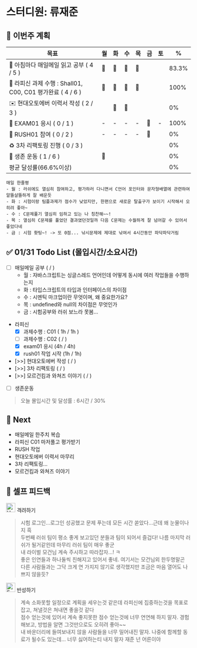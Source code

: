 # 스터디원: 류재준

## 🚀 이번주 계획

| 목표                            | 월   | 화   | 수   | 목   | 금   | 토   | %   |
| ------------------------------- | --- | --- | --- | --- | --- | --- | --- |
| 📰 아침마다 매일메일 읽고 공부 ( 4 / 5 ) |🌠|🌠|🌠|🌠||| 83.3%  |
| 📌 라피신 과제 수행 : Shall01, C00, C01 평가완료 ( 4 / 6 ) |🌠|🌠|🌠|🌠||| 100%  |
| ✉️ 현대오토에버 이력서 작성 ( 2 / 3 )     ||🌠|🌠|||| 0% |
| 💯 EXAM01 응시 ( 0 / 1 )          |-|-|-|-|🌠|-| 100% |
| 💃 RUSH01 참여 ( 0 / 2 )          |-|-|-|-|🌠|| 0% |
| ♻️ 3차 리팩토링 진행 ( 0 / 3 )          ||||||| 0% |
| 💪 생존 운동 ( 1 / 6 )                |🌠||||||  0% |
| 평균 달성률(66.6%이상)      |||||||  0% |


```text
매일 한줄평
- 월 : 러쉬에도 열심히 참여하고, 평가하러 다니면서 C언어 포인터와 문자형배열에 관련하여 알뜰살뜰하게 잘 배운듯
- 화 : 시험이랑 팀플과제가 점수가 낮았지만, 한편으로 새로운 탈출구가 보이기 시작해서 오히려 좋아~
- 수 : C문제풀기 열심히 임하고 있는 나 칭찬해~~!
- 목 : 열심히 C문제를 풀었던 결과였던것일까 다음 C문제는 수월하게 잘 넘어갈 수 있어서 좋았다네
- 금 : 시험 홧팅~! -> 또 0점... 낚시문제에 제대로 낚여서 4시간동안 파닥파닥거림
```

## ✅ 01/31 Todo List (몰입시간/소요시간) 
- [ ] 매일메일 공부 (  /  )
  - 월 : 자바스크립트는 싱글스레드 언어인데 어떻게 동시에 여러 작업들을 수행하는지
  - 화 : 타입스크립트의 타입과 인터페이스의 차이점
  - 수 : 시멘틱 마크업이란 무엇이며, 왜 중요한가요?
  - 목 : undefined와 null의 차이점은 무엇인가
  - 금 : 시험공부와 러쉬 보느라 못봄...
- 라피신
  - [x] 과제수행 : C01 ( 1h / 1h )
  - [ ] 과제수행 : C02 (  /  )
  - [x] exam01 응시 (4h / 4h)
  - [x] rush01 작업 시작 (1h / 1h)
- [>>] 현대오토에버 작성 (  /  )
- [>>] 3차 리팩토링 (  /  )
- [>>] 모르건킴과 와쳐즈 이야기 (  /  )
- [ ] 생존운동
> 오늘 몰입시간 및 달성률 : 6시간 / 30%

## 🌱 Next
- 매일메일 한주치 복습
- 라피신 C01 마저풀고 평가받기
- RUSH 작업
- 현대오토에버 이력서 마무리
- 3차 리팩토링...
- 모르건킴과 와쳐즈 이야기

## 🎉 셀프 피드백

<img src="https://raw.githubusercontent.com/Tarikul-Islam-Anik/Animated-Fluent-Emojis/master/Emojis/Smilies/Hugging%20Face.png" alt="Hugging Face" width="25" height="25"> 격려하기</img>

> 시험 로그인...로그인 성공했고 문제 푸는데 모든 시간 쏟았다...근데 왜 눈물이나지 흑 <br>
> 두번째 러쉬 팀이 평소 좋게 보고있던 분들과 팀이 되어서 즐겁다! 나름 마지막 러쉬가 될거같읜데 마무리 러쉬 팀이 매우 좋군 <br>
> 내 라이벌 모건님 계속 주시하고 따라잡자...! ㅋ <br>
> 좋은 인연들과 하나둘씩 친해지고 있어서 좋네. 여기서는 모건님외 한두명말곤 다른 사람들과는 그닥 크게 연 가지지 않기로 생각했지만 조금은 마음 열어도 나쁘지 않을듯?

<img src="https://raw.githubusercontent.com/Tarikul-Islam-Anik/Animated-Fluent-Emojis/master/Emojis/Smilies/Face%20with%20Monocle.png" alt="Face with Monocle" width="25" height="25"> 반성하기</img>

> 계속 소화못할 일정으로 계획을 세우는것 같은데 라피신에 집중하는것을 목표로잡고, 쳐낼것은 쳐내면 좋을것 같다 <br>
> 점수 얻는것에 있어서 계속 좋지못한 점수 얻는것에 너무 연연해 하지 말자. 경험해보고, 방법을 알면 그것만으로도 오히려 좋아~~ <br>
> 내 바운더리에 들여보내지 않을 사람들을 너무 밀어내진 말자. 나중에 함께할 동료가 될수도 있는데... 너무 싫어하는티 내지 말자 재준 넌 어른이야


